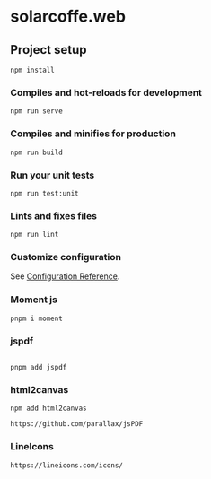 # solarcoffe.web

## Project setup
```
npm install
```

### Compiles and hot-reloads for development
```
npm run serve
```

### Compiles and minifies for production
```
npm run build
```

### Run your unit tests
```
npm run test:unit
```

### Lints and fixes files
```
npm run lint
```

### Customize configuration
See [Configuration Reference](https://cli.vuejs.org/config/).


### Moment js
```
pnpm i moment
```

### jspdf
```

pnpm add jspdf
```

### html2canvas
```
npm add html2canvas

https://github.com/parallax/jsPDF
```

### LineIcons
```
https://lineicons.com/icons/
```